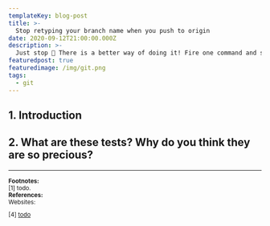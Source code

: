 ```yaml
---
templateKey: blog-post
title: >-
  Stop retyping your branch name when you push to origin
date: 2020-09-12T21:00:00.000Z
description: >-
  Just stop 🤬 There is a better way of doing it! Fire one command and spare few seconds multiplied but a hundred times. Welcome to my shortest post on this blog.
featuredpost: true
featuredimage: /img/git.png
tags:
  - git
---
```

## 1. Introduction


## 2. What are these tests? Why do you think they are so precious?


- - -
<small>
<b>Footnotes:</b><br/>
[1] todo.<br/>
<b>References:</b><br/>
Websites: <br/>

[4] [todo](https://www.todo.com/) <br/>

